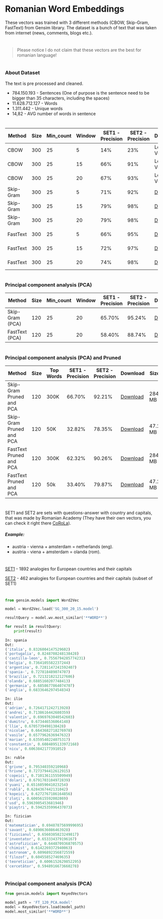# Romanian Word Embeddings

These vectors was trained with 3 different methods (CBOW, Skip-Gram, FastText) from Gensim library. The dataset is a bunch of text that was taken from internet (news, comments, blogs etc.).

#

> Please notice I do not claim that these vectors are the best for romanian language!

#

### About Dataset
The text is pre processed and cleaned.

- 784.150.193 -  Sentences (One of purpose is the sentence need to be bigger than 35 characters, including the spaces) 
- 11.628.712.127 -  Words
- 1.311.442 - Unique words
- 14,82 - AVG number of words in sentence

#

| Method | Size | Min_count | Window | SET1 - Precision | SET2 - Precision | Download | Size | 
| ------ |----- | --------- | ------ | ---- | ---- | --------- | ----- |
| CBOW | 300 | 25 | 5 | 14% | 23% | Lost in Void | 4.2 GB |
| CBOW | 300 | 25 | 15 | 66% | 91% | Lost in Void | 4.2 GB |
| CBOW | 300 | 25 | 20 | 67% | 93% | Lost in Void | 4.2 GB |
| Skip-Gram | 300 | 25 | 5 | 71% | 92% | <a href="https://drive.google.com/file/d/1BenQcAFpo-K4FSL0DcdxMa0uLLT-uZvu/view?usp=sharing">Download</a> | 4.2 GB |
| Skip-Gram | 300 | 25 | 15 | 79% | 98% | <a href="https://drive.google.com/file/d/1getGtHreDWL0TAZdXaovPewKx0OGgPQS/view?usp=sharing">Download</a> | 4.2 GB |
| Skip-Gram | 300 | 25 | 20 | 79% | 98% | <a href="https://drive.google.com/file/d/17AzcDiM9FVwE9TUZToZiEqUP9OGrXqIM/view?usp=sharing">Download</a> | 4.2 GB |
| FastText | 300 | 25 | 5 | 66% | 95% | <a href="https://drive.google.com/file/d/1zgm8v_scFWhbECOp9T0ZnLQtJ89T6h5r/view?usp=sharing">Download</a> | 6.29 GB |
| FastText | 300 | 25 | 15 | 72% | 97% | <a href="https://drive.google.com/file/d/1XOcijO_gAP3PZJCf8-PO3Tii4ThNxX6p/view?usp=sharing">Download</a> | 6.29 GB |
| FastText | 300 | 25 | 20 | 74% | 98% | <a href="https://drive.google.com/file/d/1YRMq7Gt_Eq-IJm1-2RLPCQxyOsfQgc_k/view?usp=sharing">Download</a> | 6.29 GB |


#

### Principal component analysis (PCA)

| Method | Size | Min_count | Window | SET1 - Precision | SET2 - Precision | Download | Size | 
| ------ |----- | --------- | ------ | ---- | ---- | --------- | ----- |
| Skip-Gram (PCA) | 120 | 25 | 20 | 65.70% | 95.24% | <a href="https://drive.google.com/file/d/1wMgxbxX9hjb2ha59jAC_SVYPSQuNVcNP/view?usp=sharing">Download</a> | 628 MB |
| FastText (PCA)  | 120 | 25 | 20 | 58.40% | 88.74% | <a href="https://drive.google.com/file/d/1wIOpS0dR4FIHYuqtKsaMrSGmQm6QXYm3/view?usp=sharing">Download</a> | 628 MB |

#

### Principal component analysis (PCA) and Pruned

| Method | Size | Top Words | SET1 - Precision | SET2 - Precision | Download | Size | 
| ------ |----- | --------- | ------ | ---- | ---- | --------- |
| Skip-Gram Pruned and PCA | 120 | 300K | 66.70% | 92.21% | <a href="https://drive.google.com/file/d/11RpOTMKnGxxzOjjc-BX7K_Da448pN5KC/view?usp=sharing">Download</a> | 284 MB |
| Skip-Gram Pruned and PCA | 120 | 50K | 32.82% | 78.35% | <a href="https://drive.google.com/file/d/1cSuS26qyNIdi6qJtdkXrJFIRRSF9a9Nu/view?usp=sharing">Download</a> | 47.2 MB |
| FastText Pruned and PCA  | 120 | 300K | 62.32% | 90.26% | <a href="https://drive.google.com/file/d/14C-DiBqKmaOfNfOkorZuhdR29_rka9Be/view?usp=sharing">Download</a> | 284 MB |
| FastText Pruned and PCA  | 120 | 50k | 33.40% | 79.87% | <a href="https://drive.google.com/file/d/1o35qRwyxzCDmMZg9YRFq7-uTOhSSp99q/view?usp=sharing">Download</a> | 47.2 MB |

#

SET1 and SET2 are sets with questions-answer with country and capitals, that was made by Romanian Academy (They have their own vectors, you can check it right there [CoRoLa](http://89.38.230.23/word_embeddings/)).


##### Example:
- austria - vienna + amsterdam = netherlands  (eng).
- austria - viena + amsterdam = olanda (rom).

#

[SET1](https://github.com/BlackKakapo/Romanian-Word-Embeddings/tree/main/SET/SET1) - 1892 analogies for European countries and their capitals

[SET2](https://github.com/BlackKakapo/Romanian-Word-Embeddings/tree/main/SET/SET2) - 462 analogies for European countries and their capitals (subset of SET1)

#

```python
from gensim.models import Word2Vec

model = Word2Vec.load('SG_300_20_15.model')

resultQuery = model.wv.most_similar('**WORD**')

for result in resultQuery:
    print(result)
    
In: spania
Out:
('italia', 0.8326004147529602)
('portugalia', 0.8248708248138428)
('castilla-leon', 0.7556794285774231)
('belgia', 0.7364105582237244)
('argentina', 0.7281147241592407)
('spania-', 0.727818489074707)
('brazilia', 0.7213218212127686)
('olanda', 0.6885160207748413)
('germania', 0.6858677864074707)
('anglia', 0.6833646297454834)

In: ilie
Out:
('adrian', 0.7264171242713928)
('andrei', 0.7138616442680359)
('valentin', 0.6969763040542603)
('dumitru', 0.673446536064148)
('llie', 0.6705739498138428)
('nicolae', 0.6643682718276978)
('vasile', 0.6577962636947632)
('marian', 0.6359540224075317)
('constantin', 0.6084895133972168)
('nicu', 0.6063842177391052)

In: ruble
Out: 
('grivne', 0.795340359210968)
('hrivne', 0.7273794412612915)
('copeici', 0.7101361155509949)
('dolari', 0.6791703104972839)
('yuani', 0.6516059041023254)
('rublă', 0.6284367442131042)
('kopeici', 0.6272767186164856)
('zloţi', 0.6005615592002869)
('usd', 0.5963905453681946)
('piaştri', 0.5942535996437073)

In: fizician
Out:
('matematician', 0.6948787569999695)
('savant', 0.6890636086463928)
('fizicianul', 0.6560385823249817)
('inventator', 0.653334379196167)
('astrofizician', 0.644870936870575)
('chimist', 0.6142269372940063)
('astronom', 0.6096892356872559)
('filozof', 0.604558527469635)
('teoretician', 0.6006152629852295)
('cercetător', 0.5948916673660278)
```

#

### Principal component analysis (PCA)

```python
from gensim.models import KeyedVectors

model_path = 'FT_120_PCA.model'
model = KeyedVectors.load(model_path)
model.most_similar('**WORD**')

```
